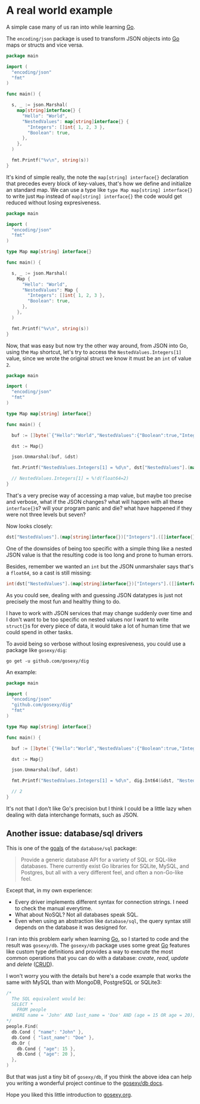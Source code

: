 # A real world example

A simple case many of us ran into while learning [Go][1].

The `encoding/json` package is used to transform JSON objects into [Go][1] maps
or structs and vice versa.

```go
package main

import (
  "encoding/json"
  "fmt"
)

func main() {

  s, _ := json.Marshal(
    map[string]interface{} {
      "Hello": "World",
      "NestedValues": map[string]interface{} {
        "Integers": []int{ 1, 2, 3 },
        "Boolean": true,
      },
    },
  )

  fmt.Printf("%v\n", string(s))
}
```

It's kind of simple really, the note the `map[string] interface{}` declaration
that precedes every block of key-values, that's how we define and initialize
an standard map. We can use a type like `type Map map[string] interface{}`
to write just `Map` instead of `map[string] interface{}` the code would get
reduced without losing expresiveness.

```go
package main

import (
  "encoding/json"
  "fmt"
)

type Map map[string] interface{}

func main() {

  s, _ := json.Marshal(
    Map {
      "Hello": "World",
      "NestedValues": Map {
        "Integers": []int{ 1, 2, 3 },
        "Boolean": true,
      },
    },
  )

  fmt.Printf("%v\n", string(s))
}
```

Now, that was easy but now try the other way around, from JSON into Go, using
the `Map` shortcut, let's try to access the `NestedValues.Integers[1]` value,
since we wrote the original struct we know it must be an `int` of value `2`.

```go
package main

import (
  "encoding/json"
  "fmt"
)

type Map map[string] interface{}

func main() {

  buf := []byte(`{"Hello":"World","NestedValues":{"Boolean":true,"Integers":[1,2,3]}}`)

  dst := Map{}

  json.Unmarshal(buf, &dst)

  fmt.Printf("NestedValues.Integers[1] = %d\n", dst["NestedValues"].(map[string]interface{})["Integers"].([]interface{})[1].(float64))

  // NestedValues.Integers[1] = %!d(float64=2)
}
```

That's a very precise way of accessing a map value, but maybe too precise and
verbose, what if the JSON changes? what will happen with all these
`interface{}`s? will your program panic and die? what have happened if they
were not three levels but seven?

Now looks closely:

```go
dst["NestedValues"].(map[string]interface{})["Integers"].([]interface{})[1].(float64)
```

One of the downsides of being too specific with a simple thing like a nested
JSON value is that the resulting code is too long and prone to human errors.

Besides, remember we wanted an `int` but the JSON unmarshaler says that's a
`float64`, so a cast is still missing:

```go
int(dst["NestedValues"].(map[string]interface{})["Integers"].([]interface{})[1].(float64))
```

As you could see, dealing with and guessing JSON datatypes is just not
precisely the most fun and healthy thing to do.

I have to work with JSON services that may change suddenly over time and I don't
want to be too specific on nested values nor I want to write `struct{}`s for
every piece of data, it would take a lot of human time that we could spend in
other tasks.

To avoid being so verbose without losing expresiveness, you could use a package
like `gosexy/dig`:

```
go get -u github.com/gosexy/dig
```

An example:

```go
package main

import (
  "encoding/json"
  "github.com/gosexy/dig"
  "fmt"
)

type Map map[string] interface{}

func main() {

  buf := []byte(`{"Hello":"World","NestedValues":{"Boolean":true,"Integers":[1,2,3]}}`)

  dst := Map{}

  json.Unmarshal(buf, &dst)

  fmt.Printf("NestedValues.Integers[1] = %d\n", dig.Int64(&dst, "NestedValues", "Integers", 1))

  // 2
}
```

It's not that I don't like Go's precision but I think I could be a little
lazy when dealing with data interchange formats, such as JSON.

## Another issue: database/sql drivers

This is one of the [goals](http://golang.org/src/pkg/database/sql/doc.txt) of
the `database/sql` package:

> Provide a generic database API for a variety of SQL or SQL-like
> databases.  There currently exist Go libraries for SQLite, MySQL,
> and Postgres, but all with a very different feel, and often
> a non-Go-like feel.

Except that, in my own experience:

* Every driver implements different syntax for connection strings. I need to
check the manual everytime.
* What about NoSQL? Not all databases speak SQL.
* Even when using an abstraction like `database/sql`, the query syntax still
depends on the database it was designed for.

I ran into this problem early when learning [Go][1], so I started to code and
the result was `gosexy/db`. The `gosexy/db` package uses some great [Go][1]
features like custom type definitions and provides a way to execute the most
common operations that you can do with a database: *create*, *read*, *update*
and *delete* ([CRUD][2]).

I won't worry you with the details but here's a code example that works
the same  with MySQL than with MongoDB, PostgreSQL or SQLite3:

```go
/*
  The SQL equivalent would be:
  SELECT *
    FROM people
  WHERE name = 'John' AND last_name = 'Doe' AND (age = 15 OR age = 20);
*/
people.Find(
  db.Cond { "name": "John" },
  db.Cond { "last_name": "Doe" },
  db.Or {
    db.Cond { "age": 15 },
    db.Cond { "age": 20 },
  },
)
```

But that was just a tiny bit of `gosexy/db`, if you think the above idea can
help you writing a wonderful project continue to the [gosexy/db docs](/db).

Hope you liked this little introduction to [gosexy.org][3].

[1]: http://golang.org
[2]: http://en.wikipedia.org/wiki/Create,_read,_update_and_delete
[3]: http://gosexy.org
